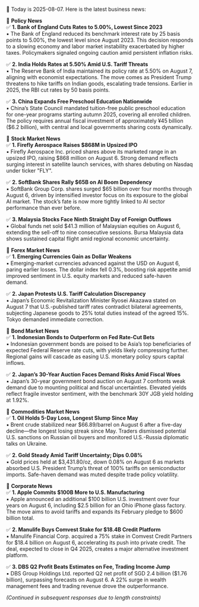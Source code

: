 📅 Today is 2025-08-07. Here is the latest business news:  

📌 **Policy News**  
✅ **1. Bank of England Cuts Rates to 5.00%, Lowest Since 2023**  
▪️ The Bank of England reduced its benchmark interest rate by 25 basis points to 5.00%, the lowest level since August 2023. This decision responds to a slowing economy and labor market instability exacerbated by higher taxes. Policymakers signaled ongoing caution amid persistent inflation risks.  

✅ **2. India Holds Rates at 5.50% Amid U.S. Tariff Threats**  
▪️ The Reserve Bank of India maintained its policy rate at 5.50% on August 7, aligning with economist expectations. The move comes as President Trump threatens to hike tariffs on Indian goods, escalating trade tensions. Earlier in 2025, the RBI cut rates by 50 basis points.  

✅ **3. China Expands Free Preschool Education Nationwide**  
▪️ China’s State Council mandated tuition-free public preschool education for one-year programs starting autumn 2025, covering all enrolled children. The policy requires annual fiscal investment of approximately ¥45 billion ($6.2 billion), with central and local governments sharing costs dynamically.  

📌 **Stock Market News**  
✅ **1. Firefly Aerospace Raises $868M in Upsized IPO**  
▪️ Firefly Aerospace Inc. priced shares above its marketed range in an upsized IPO, raising $868 million on August 6. Strong demand reflects surging interest in satellite launch services, with shares debuting on Nasdaq under ticker "FLY".  

✅ **2. SoftBank Shares Rally $65B on AI Boom Dependency**  
▪️ SoftBank Group Corp. shares surged $65 billion over four months through August 6, driven by intensified investor focus on its exposure to the global AI market. The stock’s fate is now more tightly linked to AI sector performance than ever before.  

✅ **3. Malaysia Stocks Face Ninth Straight Day of Foreign Outflows**  
▪️ Global funds net sold $41.3 million of Malaysian equities on August 6, extending the sell-off to nine consecutive sessions. Bursa Malaysia data shows sustained capital flight amid regional economic uncertainty.  

📌 **Forex Market News**  
✅ **1. Emerging Currencies Gain as Dollar Weakens**  
▪️ Emerging-market currencies advanced against the USD on August 6, paring earlier losses. The dollar index fell 0.3%, boosting risk appetite amid improved sentiment in U.S. equity markets and reduced safe-haven demand.  

✅ **2. Japan Protests U.S. Tariff Calculation Discrepancy**  
▪️ Japan’s Economic Revitalization Minister Ryosei Akazawa stated on August 7 that U.S.-published tariff rates contradict bilateral agreements, subjecting Japanese goods to 25% total duties instead of the agreed 15%. Tokyo demanded immediate correction.  

📌 **Bond Market News**  
✅ **1. Indonesian Bonds to Outperform on Fed Rate-Cut Bets**  
▪️ Indonesian government bonds are poised to be Asia’s top beneficiaries of expected Federal Reserve rate cuts, with yields likely compressing further. Regional gains will cascade as easing U.S. monetary policy spurs capital inflows.  

✅ **2. Japan’s 30-Year Auction Faces Demand Risks Amid Fiscal Woes**  
▪️ Japan’s 30-year government bond auction on August 7 confronts weak demand due to mounting political and fiscal uncertainties. Elevated yields reflect fragile investor sentiment, with the benchmark 30Y JGB yield holding at 1.92%.  

📌 **Commodities Market News**  
✅ **1. Oil Holds 5-Day Loss, Longest Slump Since May**  
▪️ Brent crude stabilized near $66.89/barrel on August 6 after a five-day decline—the longest losing streak since May. Traders dismissed potential U.S. sanctions on Russian oil buyers and monitored U.S.-Russia diplomatic talks on Ukraine.  

✅ **2. Gold Steady Amid Tariff Uncertainty; Dips 0.08%**  
▪️ Gold prices held at $3,431.80/oz, down 0.08% on August 6 as markets absorbed U.S. President Trump’s threat of 100% tariffs on semiconductor imports. Safe-haven demand was muted despite trade policy volatility.  

📌 **Corporate News**  
✅ **1. Apple Commits $100B More to U.S. Manufacturing**  
▪️ Apple announced an additional $100 billion U.S. investment over four years on August 6, including $2.5 billion for an Ohio iPhone glass factory. The move aims to avoid tariffs and expands its February pledge to $600 billion total.  

✅ **2. Manulife Buys Comvest Stake for $18.4B Credit Platform**  
▪️ Manulife Financial Corp. acquired a 75% stake in Comvest Credit Partners for $18.4 billion on August 6, accelerating its push into private credit. The deal, expected to close in Q4 2025, creates a major alternative investment platform.  

✅ **3. DBS Q2 Profit Beats Estimates on Fee, Trading Income Jump**  
▪️ DBS Group Holdings Ltd. reported Q2 net profit of SGD 2.4 billion ($1.76 billion), surpassing forecasts on August 6. A 22% surge in wealth management fees and trading revenue drove the outperformance.  

*(Continued in subsequent responses due to length constraints)*